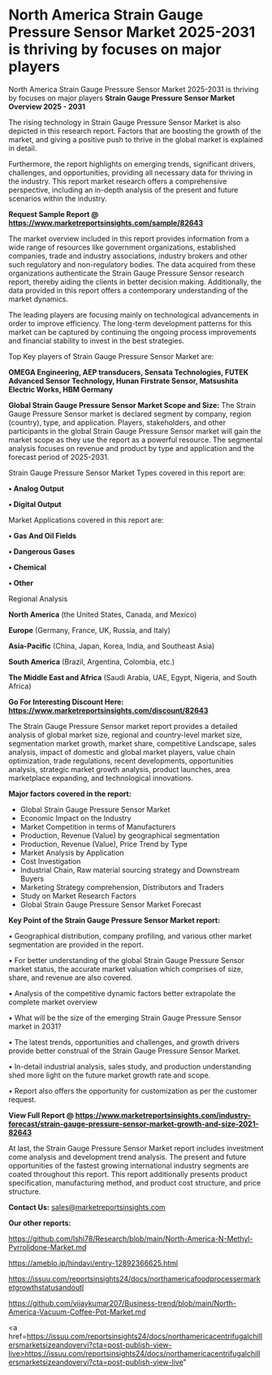 # North America Strain Gauge Pressure Sensor Market 2025-2031 is thriving by focuses on major players
 North America Strain Gauge Pressure Sensor Market 2025-2031 is thriving by focuses on major players
<Strong> Strain Gauge Pressure Sensor Market Overview 2025 - 2031</strong>

The rising technology in Strain Gauge Pressure Sensor Market is also depicted in this research report. Factors that are boosting the growth of the market, and giving a positive push to thrive in the global market is explained in detail.

Furthermore, the report highlights on emerging trends, significant drivers, challenges, and opportunities, providing all necessary data for thriving in the industry. This report market research offers a comprehensive perspective, including an in-depth analysis of the present and future scenarios within the industry.

<strong>Request Sample Report @ <a href=https://www.marketreportsinsights.com/sample/82643>https://www.marketreportsinsights.com/sample/82643</a></strong>

The market overview included in this report provides information from a wide range of resources like government organizations, established companies, trade and industry associations, industry brokers and other such regulatory and non-regulatory bodies. The data acquired from these organizations authenticate the Strain Gauge Pressure Sensor research report, thereby aiding the clients in better decision making. Additionally, the data provided in this report offers a contemporary understanding of the market dynamics.

The leading players are focusing mainly on technological advancements in order to improve efficiency. The long-term development patterns for this market can be captured by continuing the ongoing process improvements and financial stability to invest in the best strategies.

Top Key players of Strain Gauge Pressure Sensor Market are:

<strong>OMEGA Engineering, AEP transducers, Sensata Technologies, FUTEK Advanced Sensor Technology, Hunan Firstrate Sensor, Matsushita Electric Works, HBM Germany</strong>

<strong><b>Global Strain Gauge Pressure Sensor Market Scope and Size:</b></strong>
The Strain Gauge Pressure Sensor market is declared segment by company, region (country), type, and application. Players, stakeholders, and other participants in the global Strain Gauge Pressure Sensor market will gain the market scope as they use the report as a powerful resource. The segmental analysis focuses on revenue and product by type and application and the forecast period of 2025-2031.

Strain Gauge Pressure Sensor Market Types covered in this report are:

<strong>• Analog Output

• Digital Output</strong>

Market Applications covered in this report are:

<strong>• Gas And Oil Fields

• Dangerous Gases

• Chemical

• Other</strong> 

Regional Analysis

<strong>North America</strong> (the United States, Canada, and Mexico)

<strong>Europe</strong> (Germany, France, UK, Russia, and Italy)

<strong>Asia-Pacific</strong> (China, Japan, Korea, India, and Southeast Asia)

<strong>South America</strong> (Brazil, Argentina, Colombia, etc.)

<strong>The Middle East and Africa</strong> (Saudi Arabia, UAE, Egypt, Nigeria, and South Africa)

<strong>Go For Interesting Discount Here: <a href=https://www.marketreportsinsights.com/discount/82643>https://www.marketreportsinsights.com/discount/82643</a></strong>

The Strain Gauge Pressure Sensor market report provides a detailed analysis of global market size, regional and country-level market size, segmentation market growth, market share, competitive Landscape, sales analysis, impact of domestic and global market players, value chain optimization, trade regulations, recent developments, opportunities analysis, strategic market growth analysis, product launches, area marketplace expanding, and technological innovations.

<strong><b>Major factors covered in the report:</b></strong>
<ul>
  <li>Global Strain Gauge Pressure Sensor Market </li>
  <li>Economic Impact on the Industry</li>
  <li>Market Competition in terms of Manufacturers</li>
  <li>Production, Revenue (Value) by geographical segmentation</li>
  <li>Production, Revenue (Value), Price Trend by Type</li>
  <li>Market Analysis by Application</li>
  <li>Cost Investigation</li>
  <li>Industrial Chain, Raw material sourcing strategy and Downstream Buyers</li>
  <li>Marketing Strategy comprehension, Distributors and Traders</li>
  <li>Study on Market Research Factors</li>
  <li>Global Strain Gauge Pressure Sensor Market Forecast</li>
</ul>

<strong><b>Key Point of the Strain Gauge Pressure Sensor Market report:</b></strong>

• Geographical distribution, company profiling, and various other market segmentation are provided in the report.

• For better understanding of the global Strain Gauge Pressure Sensor market status, the accurate market valuation which comprises of size, share, and revenue are also covered.

• Analysis of the competitive dynamic factors better extrapolate the complete market overview

• What will be the size of the emerging Strain Gauge Pressure Sensor market in 2031?

• The latest trends, opportunities and challenges, and growth drivers provide better construal of the Strain Gauge Pressure Sensor Market.

• In-detail industrial analysis, sales study, and production understanding shed more light on the future market growth rate and scope.

• Report also offers the opportunity for customization as per the customer request.

<strong><b>View Full Report @ <a href=https://www.marketreportsinsights.com/industry-forecast/strain-gauge-pressure-sensor-market-growth-and-size-2021-82643>https://www.marketreportsinsights.com/industry-forecast/strain-gauge-pressure-sensor-market-growth-and-size-2021-82643</a></b></strong>


At last, the Strain Gauge Pressure Sensor Market report includes investment come analysis and development trend analysis. The present and future opportunities of the fastest growing international industry segments are coated throughout this report. This report additionally presents product specification, manufacturing method, and product cost structure, and price structure.

<strong>Contact Us:</strong>
sales@marketreportsinsights.com

<strong>Our other reports:</strong>

<a href=https://github.com/Ishi78/Research/blob/main/North-America-N-Methyl-Pyrrolidone-Market.md>https://github.com/Ishi78/Research/blob/main/North-America-N-Methyl-Pyrrolidone-Market.md</a>

<a href=https://ameblo.jp/hindavi/entry-12892366625.html>https://ameblo.jp/hindavi/entry-12892366625.html</a>

<a href=https://issuu.com/reportsinsights24/docs/northamericafoodprocessermarketgrowthstatusandoutl>https://issuu.com/reportsinsights24/docs/northamericafoodprocessermarketgrowthstatusandoutl</a>

<a href=https://github.com/vijaykumar207/Business-trend/blob/main/North-America-Vacuum-Coffee-Pot-Market.md>https://github.com/vijaykumar207/Business-trend/blob/main/North-America-Vacuum-Coffee-Pot-Market.md</a>

<a href=https://issuu.com/reportsinsights24/docs/northamericacentrifugalchillersmarketsizeandovervi?cta=post-publish-view-live>https://issuu.com/reportsinsights24/docs/northamericacentrifugalchillersmarketsizeandovervi?cta=post-publish-view-live</a>"
